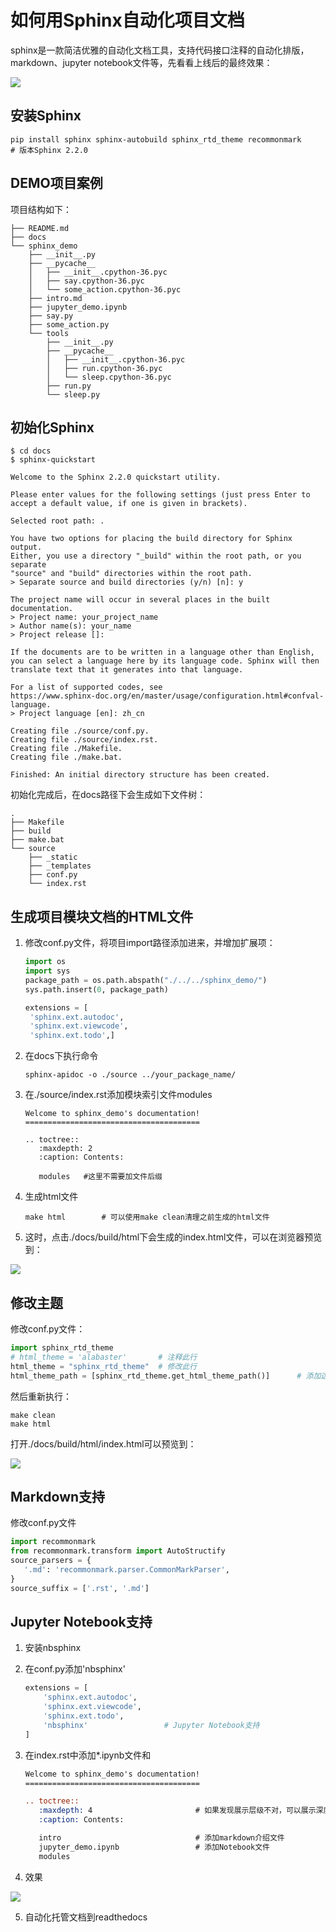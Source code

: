 # 如何用Sphinx自动化项目文档

sphinx是一款简洁优雅的自动化文档工具，支持代码接口注释的自动化排版，markdown、jupyter notebook文件等，先看看上线后的最终效果： 

![](https://raw.githubusercontent.com/EvilPsyCHo/PicBed/master/img/20190830142945.png?token=AEJXRCTS3PHHWWQYVUXHVVK5NDBJ6)

## 安装Sphinx



```shell
pip install sphinx sphinx-autobuild sphinx_rtd_theme recommonmark
# 版本Sphinx 2.2.0
```

## DEMO项目案例

项目结构如下：

```shell
├── README.md
├── docs
└── sphinx_demo
    ├── __init__.py
    ├── __pycache__
    │   ├── __init__.cpython-36.pyc
    │   ├── say.cpython-36.pyc
    │   └── some_action.cpython-36.pyc
    ├── intro.md
    ├── jupyter_demo.ipynb
    ├── say.py
    ├── some_action.py
    └── tools
        ├── __init__.py
        ├── __pycache__
        │   ├── __init__.cpython-36.pyc
        │   ├── run.cpython-36.pyc
        │   └── sleep.cpython-36.pyc
        ├── run.py
        └── sleep.py
```

## 初始化Sphinx

```shell
$ cd docs 					
$ sphinx-quickstart 

Welcome to the Sphinx 2.2.0 quickstart utility.

Please enter values for the following settings (just press Enter to
accept a default value, if one is given in brackets).

Selected root path: .

You have two options for placing the build directory for Sphinx output.
Either, you use a directory "_build" within the root path, or you separate
"source" and "build" directories within the root path.
> Separate source and build directories (y/n) [n]: y

The project name will occur in several places in the built documentation.
> Project name: your_project_name
> Author name(s): your_name
> Project release []: 

If the documents are to be written in a language other than English,
you can select a language here by its language code. Sphinx will then
translate text that it generates into that language.

For a list of supported codes, see
https://www.sphinx-doc.org/en/master/usage/configuration.html#confval-language.
> Project language [en]: zh_cn

Creating file ./source/conf.py.
Creating file ./source/index.rst.
Creating file ./Makefile.
Creating file ./make.bat.

Finished: An initial directory structure has been created.
```

初始化完成后，在docs路径下会生成如下文件树：

```shell
.
├── Makefile
├── build
├── make.bat
└── source
    ├── _static
    ├── _templates
    ├── conf.py
    └── index.rst
```

## 生成项目模块文档的HTML文件

1. 修改conf.py文件，将项目import路径添加进来，并增加扩展项：

   ```python
   import os
   import sys
   package_path = os.path.abspath("./../../sphinx_demo/")
   sys.path.insert(0, package_path)   

   extensions = [
    'sphinx.ext.autodoc',
    'sphinx.ext.viewcode',
    'sphinx.ext.todo',]
   ```

   
2. 在docs下执行命令

   ```shell
   sphinx-apidoc -o ./source ../your_package_name/
   ```

3. 在./source/index.rst添加模块索引文件modules
   ```text
   Welcome to sphinx_demo's documentation!
   =======================================

   .. toctree::
      :maxdepth: 2
      :caption: Contents:

      modules   #这里不需要加文件后缀
   ```

4. 生成html文件
   ```shell
   make html		# 可以使用make clean清理之前生成的html文件
   ```

5. 这时，点击./docs/build/html下会生成的index.html文件，可以在浏览器预览到：

![](https://github.com/EvilPsyCHo/PicBed/blob/master/img/20190830142554.png?raw=true)

## 修改主题

修改conf.py文件：

```python																	# 注释这行
import sphinx_rtd_theme                												# 添加这行
# html_theme = 'alabaster'		 # 注释此行																# 注释这行
html_theme = "sphinx_rtd_theme"	 # 修改此行															# 添加这行
html_theme_path = [sphinx_rtd_theme.get_html_theme_path()]		# 添加这行
```

然后重新执行：

```shell
make clean
make html
```
打开./docs/build/html/index.html可以预览到：

![](https://raw.githubusercontent.com/EvilPsyCHo/PicBed/master/img/20190830100325.png?token=AEJXRCQKIXUMCYVMY36Q3H25NCCDI)

## Markdown支持

修改conf.py文件

```python
import recommonmark
from recommonmark.transform import AutoStructify
source_parsers = {
   '.md': 'recommonmark.parser.CommonMarkParser',
}
source_suffix = ['.rst', '.md']
```

## Jupyter Notebook支持

1. 安装nbsphinx

2. 在conf.py添加'nbsphinx'

   ```python
   extensions = [
       'sphinx.ext.autodoc',
       'sphinx.ext.viewcode',
       'sphinx.ext.todo',
       'nbsphinx'                 # Jupyter Notebook支持
   ]
   ```

3. 在index.rst中添加*.ipynb文件和

   ```reStructuredText
   Welcome to sphinx_demo's documentation!
   =======================================
   
   .. toctree::
      :maxdepth: 4                       # 如果发现展示层级不对，可以展示深度
      :caption: Contents:
   
      intro                              # 添加markdown介绍文件
      jupyter_demo.ipynb 				 # 添加Notebook文件
      modules                      
   ```
   
4. 效果

![](https://raw.githubusercontent.com/EvilPsyCHo/PicBed/master/img/20190830142945.png?token=AEJXRCTS3PHHWWQYVUXHVVK5NDBJ6)


5. 自动化托管文档到readthedocs